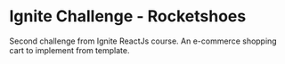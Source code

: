 # Ignite Challenge - Rocketshoes

Second challenge from Ignite ReactJs course. An e-commerce shopping cart to implement from template.
